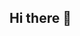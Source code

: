 ## Hi there 👋

<!--
**javier-santuy/javier-santuy** is a ✨ _special_ ✨ repository because its `README.md` (this file) appears on your GitHub profile.

Here are some ideas to get you started:

- 🔭 I’m currently working on ...
- 🌱 I’m currently learning ...
- 👯 I’m looking to collaborate on ...
- 🤔 I’m looking for help with ...
- 💬 Ask me about ...
- 📫 How to reach me: ...
- 😄 Pronouns: ...
- ⚡ Fun fact: ...



💻 About Me
Hello! 👋 My name is Javier Santuy, and I am a passionate Data Analyst with a strong background in transforming data into actionable insights and driving data-informed decision-making.

🎓 Education
My journey into the world of data began with a two-year Master’s program in Data Science, where I gained a solid foundation in statistics, programming, and data visualization. Since then, I have dedicated my career to extracting value from data and delivering impactful analyses.

🛠️ Tools and Technologies
In my current role, I leverage modern tools and technologies to perform advanced analytics and create meaningful visualizations:

BigQuery: Managing and analyzing large datasets at scale.
Looker: Designing interactive dashboards to turn data into compelling stories.
Jupyter Notebooks: Conducting in-depth analyses, modeling, and process automation.

🌟 Programming Languages
Python: My primary language for data analysis, automation, and model development.
SQL: Proficient in writing complex queries for data extraction and transformation.

🚀 What You’ll Find in My Repository
Here, you’ll discover projects focusing on:

Data Analysis: Exploration and visualization of data using modern tools.
Web Scraping: Extracting data from websites for tailored analyses.
Data Science: Predictive modeling, data processing, and advanced analysis using Python.
🌱 My Goals
To continuously learn and explore new technologies in the data analytics ecosystem.
To deepen my expertise in advanced Business Intelligence tools and Machine Learning.
-->
